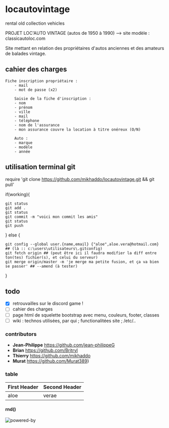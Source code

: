 # locautovintage
rental old collection vehicles

PROJET LOC'AUTO VINTAGE (autos de 1950 à 1990) --> site modèle : classicautoloc.com

Site mettant en relation des propriétaires d'autos anciennes et des amateurs de balades vintage.

## cahier des charges
```cahier
Fiche inscription propriétaire :
	- mail
	- mot de passe (x2)
    
    Saisie de la fiche d'inscription :
    - nom
    - prénom
    - ville
    - mail
    - téléphone
    - nom de l'assurance
    - mon assurance couvre la location à titre onéreux (O/N)
    
    Auto :
    - marque
    - modèle
    - année
```

## utilisation terminal git 
require 'git clone https://github.com/mikhaddo/locautovintage.git && git pull'

if(working){

	git status
	git add .
	git status
	git commit -m "voici mon commit les amis"
	git status
	git push
	
} else {

	git config --global user.{name,email} {"aloe",aloe.vera@hotmail.com} ## (là :: c:\users\utilisateurs\.gitconfig)
	git fetch origin ## (peut être ici il faudra modifier la diff entre ton(tes) fichier(s), et celui du serveur)
	git merge origin/master -m 'je merge ma petite fusion, et ça va bien se passer' ## --amend (à tester)	

}

## todo
- [X] retrouvailles sur le discord game !
- [ ] cahier des charges
- [ ] page html de squelette bootstrap avec menu, couleurs, footer, classes
- [ ] wiki : technos utilisées, par qui ; functionalitées site ; /etc/..

### contributors
* __Jean-Philippe__ <https://github.com/jean-philippeG>
* __Brian__ <https://github.com/Britrvl>
* __Thierry__ <https://github.com/mikhaddo>
* __Murat__ <https://github.com/Murat389>}

### table
First Header | Second Header
------------ | -------------
aloe | verae

#### rnd()
![powered-by](https://web.archive.org/web/20061209091918im_/http://www.elroubio.net/nouveaute/phpinup_gpl_7.jpg)
